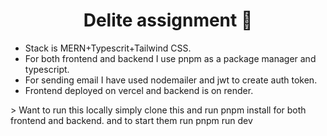 <h1 align="center">Delite assignment 🚀</h1>
<ul>
  <li>Stack is MERN+Typescrit+Tailwind CSS.</li>
  <li>For both frontend and backend I use pnpm as a package manager and typescript.</li>
  <li>For sending email I have used nodemailer and jwt to create auth token.</li>
  <li>Frontend deployed on vercel and backend is on render.</li>
</ul>
> Want to run this locally simply clone this and run pnpm install for both frontend and backend.
and to start them run pnpm run dev
